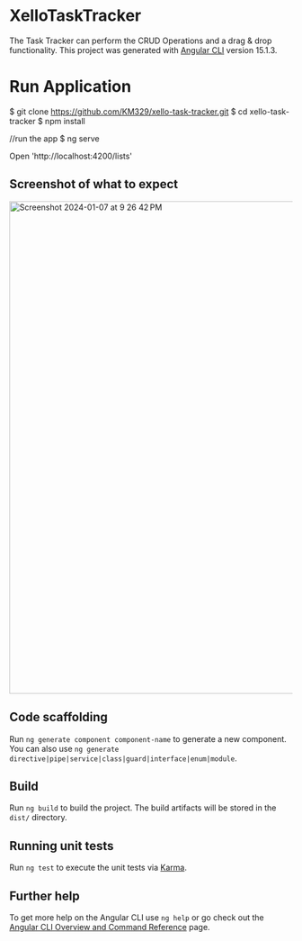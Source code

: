 # XelloTaskTracker

The Task Tracker can perform the CRUD Operations and a drag & drop functionality.
This project was generated with [Angular CLI](https://github.com/angular/angular-cli) version 15.1.3.

# Run Application

$ git clone https://github.com/KM329/xello-task-tracker.git
$ cd xello-task-tracker
$ npm install

//run the app
$ ng serve 

Open 'http://localhost:4200/lists'

## Screenshot of what to expect

<img width="875" alt="Screenshot 2024-01-07 at 9 26 42 PM" src="https://github.com/KM329/xello-task-tracker/assets/33872933/138625db-bb24-4854-a297-e3283d534431">


## Code scaffolding

Run `ng generate component component-name` to generate a new component. You can also use `ng generate directive|pipe|service|class|guard|interface|enum|module`.

## Build

Run `ng build` to build the project. The build artifacts will be stored in the `dist/` directory.

## Running unit tests

Run `ng test` to execute the unit tests via [Karma](https://karma-runner.github.io).

## Further help

To get more help on the Angular CLI use `ng help` or go check out the [Angular CLI Overview and Command Reference](https://angular.io/cli) page.
